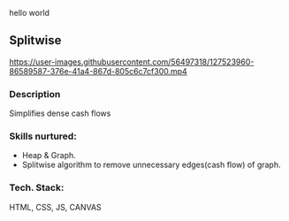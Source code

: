 hello world

## Splitwise

https://user-images.githubusercontent.com/56497318/127523960-86589587-376e-41a4-867d-805c6c7cf300.mp4

### Description

Simplifies dense cash flows

### Skills nurtured:

- Heap & Graph.
- Splitwise algorithm to remove unnecessary edges(cash flow) of graph.

### Tech. Stack:

HTML, CSS, JS, CANVAS
